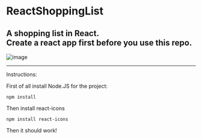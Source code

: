 # ReactShoppingList
A shopping list in React.</br>
**Create a react app first before you use this repo.**
--------

![image](https://user-images.githubusercontent.com/56716178/176025323-35d2136e-7486-43c0-847c-1c8bbf69b2c2.png)

--------
Instructions:

First of all install Node.JS for the project:
```
npm install

```

Then install react-icons

```
npm install react-icons

```

Then it should work!


